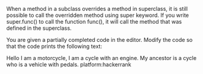 When a method in a subclass overrides a method in superclass, it is still possible to call the overridden method using super keyword. If you write super.func() to call the function func(), it will call the method that was defined in the superclass.

You are given a partially completed code in the editor. Modify the code so that the code prints the following text:

Hello I am a motorcycle, I am a cycle with an engine.
My ancestor is a cycle who is a vehicle with pedals.
platform:hackerrank

